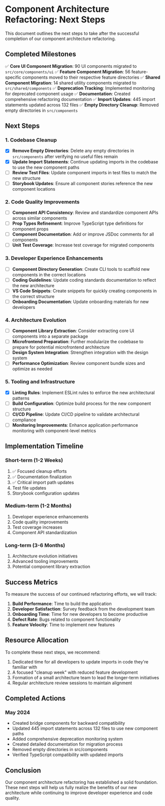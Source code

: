 # Component Architecture Refactoring: Next Steps

This document outlines the next steps to take after the successful completion of our component architecture refactoring.

## Completed Milestones

✅ **Core UI Component Migration**: 90 UI components migrated to `src/core/components/ui`
✅ **Feature Component Migration**: 56 feature-specific components moved to their respective feature directories
✅ **Shared Component Migration**: 14 shared utility components migrated to `src/shared/components`
✅ **Deprecation Tracking**: Implemented monitoring for deprecated component usage
✅ **Documentation**: Created comprehensive refactoring documentation
✅ **Import Updates**: 445 import statements updated across 132 files
✅ **Empty Directory Cleanup**: Removed empty directories in `src/components`

## Next Steps

### 1. Codebase Cleanup

- [x] **Remove Empty Directories**: Delete any empty directories in `src/components` after verifying no useful files remain
- [x] **Update Import Statements**: Continue updating imports in the codebase to use the new component paths
- [ ] **Review Test Files**: Update component imports in test files to match the new structure
- [ ] **Storybook Updates**: Ensure all component stories reference the new component locations

### 2. Code Quality Improvements

- [ ] **Component API Consistency**: Review and standardize component APIs across similar components
- [ ] **Prop Types Refinement**: Improve TypeScript type definitions for component props
- [ ] **Component Documentation**: Add or improve JSDoc comments for all components
- [ ] **Unit Test Coverage**: Increase test coverage for migrated components

### 3. Developer Experience Enhancements

- [ ] **Component Directory Generation**: Create CLI tools to scaffold new components in the correct locations
- [ ] **Coding Guidelines**: Update coding standards documentation to reflect the new architecture
- [ ] **VS Code Snippets**: Create snippets for quickly creating components in the correct structure
- [ ] **Onboarding Documentation**: Update onboarding materials for new developers

### 4. Architecture Evolution

- [ ] **Component Library Extraction**: Consider extracting core UI components into a separate package
- [ ] **Microfrontend Preparation**: Further modularize the codebase to prepare for potential microfrontend architecture
- [ ] **Design System Integration**: Strengthen integration with the design system
- [ ] **Performance Optimization**: Review component bundle sizes and optimize as needed

### 5. Tooling and Infrastructure

- [x] **Linting Rules**: Implement ESLint rules to enforce the new architectural patterns
- [ ] **Build Configuration**: Optimize build process for the new component structure
- [ ] **CI/CD Pipeline**: Update CI/CD pipeline to validate architectural compliance
- [ ] **Monitoring Improvements**: Enhance application performance monitoring with component-level metrics

## Implementation Timeline

### Short-term (1-2 Weeks)
1. ✅ Focused cleanup efforts
2. ✅ Documentation finalization
3. ✅ Critical import path updates
4. Test file updates
5. Storybook configuration updates

### Medium-term (1-2 Months)
1. Developer experience enhancements
2. Code quality improvements
3. Test coverage increases
4. Component API standardization

### Long-term (3-6 Months)
1. Architecture evolution initiatives
2. Advanced tooling improvements
3. Potential component library extraction

## Success Metrics

To measure the success of our continued refactoring efforts, we will track:

1. **Build Performance**: Time to build the application
2. **Developer Satisfaction**: Survey feedback from the development team
3. **Onboarding Time**: Time for new developers to become productive
4. **Defect Rate**: Bugs related to component functionality
5. **Feature Velocity**: Time to implement new features

## Resource Allocation

To complete these next steps, we recommend:

1. Dedicated time for all developers to update imports in code they're familiar with
2. A focused "cleanup week" with reduced feature development
3. Formation of a small architecture team to lead the longer-term initiatives
4. Regular architecture review sessions to maintain alignment

## Completed Actions

### May 2024
- Created bridge components for backward compatibility
- Updated 445 import statements across 132 files to use new component paths
- Added comprehensive deprecation monitoring system
- Created detailed documentation for migration process
- Removed empty directories in src/components
- Verified TypeScript compatibility with updated imports

## Conclusion

Our component architecture refactoring has established a solid foundation. These next steps will help us fully realize the benefits of our new architecture while continuing to improve developer experience and code quality. 
